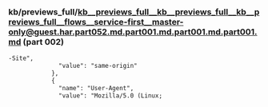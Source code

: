 ### kb/previews_full/kb__previews_full__kb__previews_full__kb__previews_full__flows__service-first__master-only@guest.har.part052.md.part001.md.part001.md.part001.md (part 002)

```md
-Site",
              "value": "same-origin"
            },
            {
              "name": "User-Agent",
              "value": "Mozilla/5.0 (Linux; 
```

```
